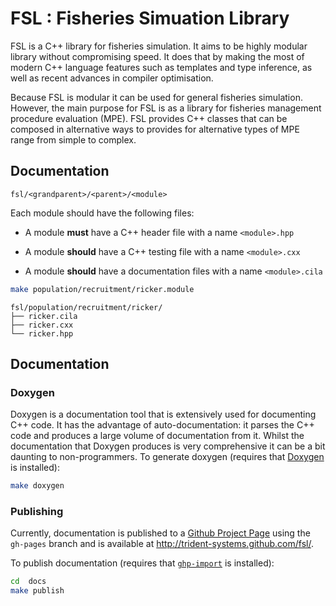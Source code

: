 # FSL : Fisheries Simuation Library

FSL is a C++ library for fisheries simulation.
It aims to be highly modular library without compromising speed.
It does that by making the most of modern C++ language features such as templates
and type inference, as well as recent advances in compiler optimisation. 

Because FSL is modular it can be used for general fisheries simulation.
However, the main purpose for FSL is as a library for fisheries management procedure evaluation (MPE).
FSL provides C++ classes that can be composed in alternative ways to 
provides for alternative types of MPE range from simple to complex.


## Documentation

`fsl/<grandparent>/<parent>/<module>`

Each module should have the following files:

- A module __must__ have a C++ header file with a name `<module>.hpp`

- A module __should__ have a C++ testing file with a name `<module>.cxx`

- A module __should__ have a documentation files with a name `<module>.cila`


```sh
make population/recruitment/ricker.module
```

```
fsl/population/recruitment/ricker/
├── ricker.cila
├── ricker.cxx
└── ricker.hpp
```

## Documentation

### Doxygen

Doxygen is a documentation tool that is extensively used for documenting C++ code.
It has the advantage of auto-documentation: it parses the C++ code and produces
a large volume of documentation from it. Whilst the documentation that Doxygen produces is
very comprehensive it can be a bit daunting to non-programmers.
To generate doxygen (requires that [Doxygen](http://www.stack.nl/~dimitri/doxygen/index.html) is installed):

```sh
make doxygen
```

### Publishing

Currently, documentation is published to a [Github Project Page](http:http://pages.github.com/) using the 
`gh-pages` branch and is available at <a href="http://trident-systems.github.com/fsl/index.html">http://trident-systems.github.com/fsl/</a>.

To publish documentation (requires that [`ghp-import`](https://pypi.python.org/pypi/ghp-import) is installed):

```sh
cd  docs
make publish
```

